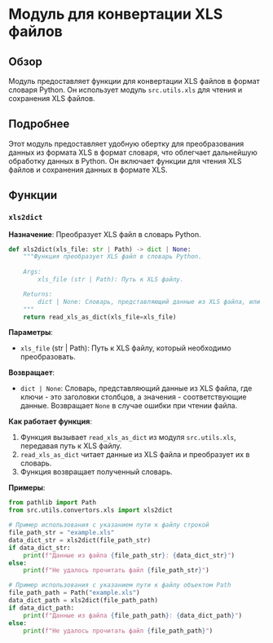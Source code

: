 # Модуль для конвертации XLS файлов

## Обзор

Модуль предоставляет функции для конвертации XLS файлов в формат словаря Python. Он использует модуль `src.utils.xls` для чтения и сохранения XLS файлов.

## Подробнее

Этот модуль предоставляет удобную обертку для преобразования данных из формата XLS в формат словаря, что облегчает дальнейшую обработку данных в Python. Он включает функции для чтения XLS файлов и сохранения данных в формате XLS.

## Функции

### `xls2dict`

**Назначение**: Преобразует XLS файл в словарь Python.

```python
def xls2dict(xls_file: str | Path) -> dict | None:
    """Функция преобразует XLS файл в словарь Python.
    
    Args:
        xls_file (str | Path): Путь к XLS файлу.

    Returns:
        dict | None: Словарь, представляющий данные из XLS файла, или `None` в случае ошибки.
    """
    return read_xls_as_dict(xls_file=xls_file)
```

**Параметры**:

- `xls_file` (str | Path): Путь к XLS файлу, который необходимо преобразовать.

**Возвращает**:

- `dict | None`: Словарь, представляющий данные из XLS файла, где ключи - это заголовки столбцов, а значения - соответствующие данные. Возвращает `None` в случае ошибки при чтении файла.

**Как работает функция**:

1. Функция вызывает `read_xls_as_dict` из модуля `src.utils.xls`, передавая путь к XLS файлу.
2. `read_xls_as_dict` читает данные из XLS файла и преобразует их в словарь.
3. Функция возвращает полученный словарь.

**Примеры**:

```python
from pathlib import Path
from src.utils.convertors.xls import xls2dict

# Пример использования с указанием пути к файлу строкой
file_path_str = "example.xls"
data_dict_str = xls2dict(file_path_str)
if data_dict_str:
    print(f"Данные из файла {file_path_str}: {data_dict_str}")
else:
    print(f"Не удалось прочитать файл {file_path_str}")

# Пример использования с указанием пути к файлу объектом Path
file_path_path = Path("example.xls")
data_dict_path = xls2dict(file_path_path)
if data_dict_path:
    print(f"Данные из файла {file_path_path}: {data_dict_path}")
else:
    print(f"Не удалось прочитать файл {file_path_path}")